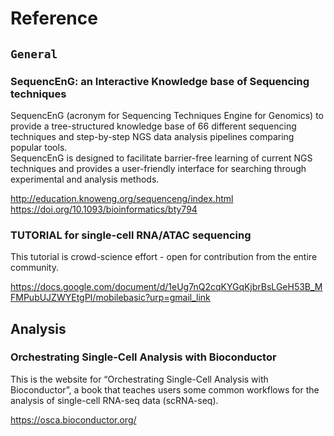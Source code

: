# Reference

## `General`

### SequencEnG: an Interactive Knowledge base of Sequencing techniques

SequencEnG (acronym for Sequencing Techniques Engine for Genomics) to provide a tree-structured knowledge base of 66 different sequencing techniques and step-by-step NGS data analysis pipelines comparing popular tools.  
SequencEnG is designed to facilitate barrier-free learning of current NGS techniques and provides a user-friendly interface for searching through experimental and analysis methods.  

http://education.knoweng.org/sequenceng/index.html  
https://doi.org/10.1093/bioinformatics/bty794

### TUTORIAL for single-cell RNA/ATAC sequencing

This tutorial is crowd-science effort - open for contribution from the entire community.  

https://docs.google.com/document/d/1eUg7nQ2cqKYGqKjbrBsLGeH53B_MFMPubUJZWYEtgPI/mobilebasic?urp=gmail_link

## Analysis

### Orchestrating Single-Cell Analysis with Bioconductor

This is the website for “Orchestrating Single-Cell Analysis with Bioconductor”,
a book that teaches users some common workflows for the analysis of single-cell RNA-seq data (scRNA-seq).

https://osca.bioconductor.org/
